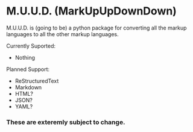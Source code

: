 # M.U.U.D. (MarkUpUpDownDown)

M.U.U.D. is (going to be) a python package for converting all the markup languages to all the other markup languages.

Currently Suported:
- Nothing

Planned Support:
- ReStructuredText
- Markdown
- HTML?
- JSON?
- YAML?

### These are exteremly subject to change. 
